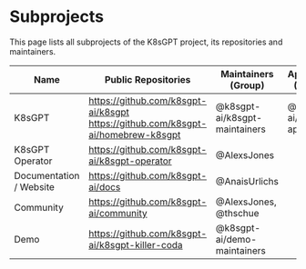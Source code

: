 # Subprojects

This page lists all subprojects of the K8sGPT project, its repositories and maintainers.

| Name                    | Public Repositories                                                                     | Maintainers (Group)           | Approvers (Group)           |
|-------------------------|-----------------------------------------------------------------------------------------|-------------------------------|-----------------------------|
| K8sGPT                  | https://github.com/k8sgpt-ai/k8sgpt <br /> https://github.com/k8sgpt-ai/homebrew-k8sgpt | @k8sgpt-ai/k8sgpt-maintainers | @k8sgpt-ai/k8sgpt-approvers |
| K8sGPT Operator         | https://github.com/k8sgpt-ai/k8sgpt-operator                                            | @AlexsJones                   |                             |
| Documentation / Website | https://github.com/k8sgpt-ai/docs                                                       | @AnaisUrlichs                 |                             |
| Community               | https://github.com/k8sgpt-ai/community                                                  | @AlexsJones, @thschue         |                             |
| Demo                    | https://github.com/k8sgpt-ai/k8sgpt-killer-coda                                         | @k8sgpt-ai/demo-maintainers   |                             |

